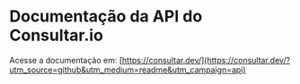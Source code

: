 # Documentação da API do Consultar.io

Acesse a documentação em: [https://consultar.dev/](https://consultar.dev/?utm_source=github&utm_medium=readme&utm_campaign=api)
